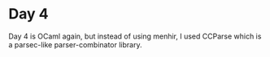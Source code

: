 # Day 4

Day 4 is OCaml again, but instead of using menhir, I used CCParse which is a parsec-like parser-combinator library. 